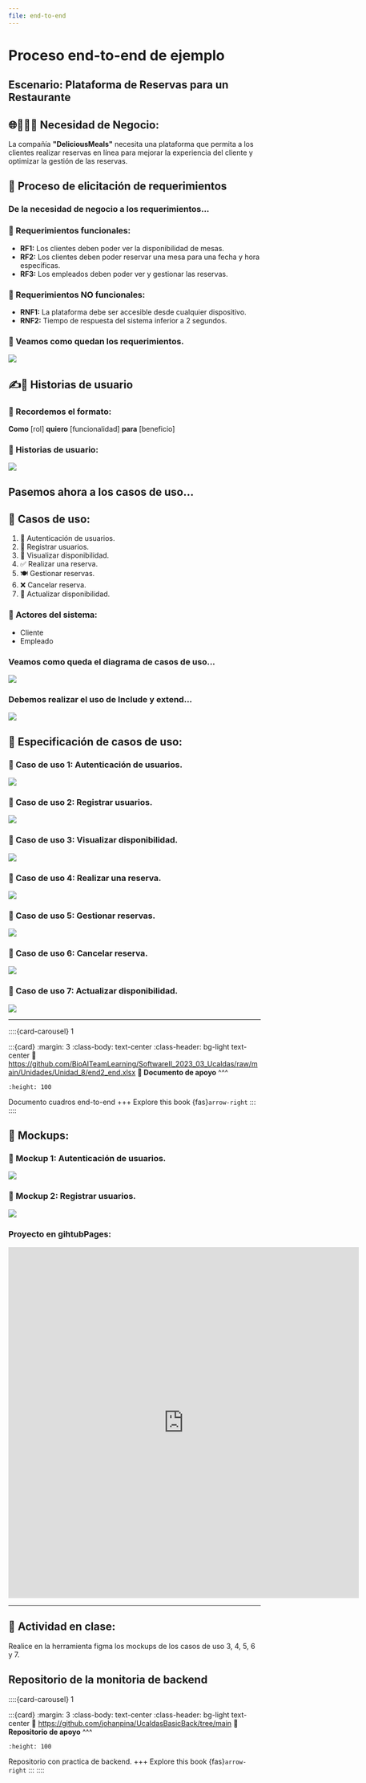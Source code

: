 ```yaml
---
file: end-to-end
---
```


# Proceso end-to-end de ejemplo

## Escenario: **Plataforma de Reservas para un Restaurante**


## 🌐🍔👨‍🍳 Necesidad de Negocio: 

La compañía **"DeliciousMeals"** necesita una plataforma que permita a los clientes realizar reservas en línea para mejorar la experiencia del cliente y optimizar la gestión de las reservas.

## 📘 Proceso de elicitación de requerimientos

### De la necesidad de negocio a los requerimientos...


### 📌  Requerimientos funcionales:

* **RF1:** Los clientes deben poder ver la disponibilidad de mesas.
* **RF2:** Los clientes deben poder reservar una mesa para una fecha y hora específicas.
* **RF3:** Los empleados deben poder ver y gestionar las reservas.

### 📌  Requerimientos NO funcionales:

* **RNF1:** La plataforma debe ser accesible desde cualquier dispositivo.
* **RNF2:** Tiempo de respuesta del sistema inferior a 2 segundos.

### 🎯 Veamos como quedan los requerimientos.


<img src="../../_static/images/RFEE.png" />


## ✍️🎒  Historias de usuario

### 🧠 Recordemos el formato: 

**Como** [rol] **quiero** [funcionalidad] **para** [beneficio]

### 📌  Historias de usuario:

<img src="../../_static/images/HUEE.png" />

## Pasemos ahora a los casos de uso...

## 📌  Casos de uso:

1. 📍 Autenticación de usuarios.
2. 🔐 Registrar usuarios.
3. 👀 Visualizar disponibilidad.
4. ✅ Realizar una reserva.
5. 🍽️ Gestionar reservas.
6. ❌ Cancelar reserva.
7. 📆 Actualizar disponibilidad.

### 👥 Actores del sistema:

* Cliente
* Empleado

### Veamos como queda el diagrama de casos de uso...

<img src="../../_static/images/DCUEE.png" />


### Debemos realizar el uso de Include y extend...

<img src="../../_static/images/DCUEE2.png" />

## 📌  Especificación de casos de uso:

### 📌  Caso de uso 1: Autenticación de usuarios.

<img src="../../_static/images/ECUEE1.png" />

### 📌  Caso de uso 2: Registrar usuarios.

<img src="../../_static/images/ECUEE1_2.png" />

### 📌  Caso de uso 3: Visualizar disponibilidad.

<img src="../../_static/images/ECUEE2.png" />

### 📌  Caso de uso 4: Realizar una reserva.

<img src="../../_static/images/ECUEE3.png" />

### 📌  Caso de uso 5: Gestionar reservas.

<img src="../../_static/images/ECUEE4.png" />

### 📌  Caso de uso 6: Cancelar reserva.

<img src="../../_static/images/ECUEE5.png" />

### 📌  Caso de uso 7: Actualizar disponibilidad.

<img src="../../_static/images/ECUEE6.png" />

---

::::{card-carousel} 1

:::{card}
:margin: 3
:class-body: text-center
:class-header: bg-light text-center
:link: https://github.com/BioAITeamLearning/SoftwareII_2023_03_Ucaldas/raw/main/Unidades/Unidad_8/end2_end.xlsx
**💬 Documento de apoyo**
^^^
```{image} https://mailmeteor.com/logos/assets/PNG/Google_Sheets_Logo_512px.png
:height: 100
```

Documento cuadros end-to-end
+++
Explore this book {fas}`arrow-right`
:::
::::


## 📌  Mockups:

### 📌  Mockup 1: Autenticación de usuarios.

<img src="../../_static/images/Mockup1.png" />

### 📌  Mockup 2: Registrar usuarios.

<img src="../../_static/images/Mockup2_2.png" />

### Proyecto en gihtubPages:

<iframe src="https://johanpina.github.io/mockup_example/" width="700" height="700" frameborder="0" scrolling="no"></iframe>


---

## 📘 Actividad en clase:

Realice en la herramienta figma los mockups de los casos de uso 3, 4, 5, 6 y 7.


## Repositorio de la monitoria de backend

::::{card-carousel} 1

:::{card}
:margin: 3
:class-body: text-center
:class-header: bg-light text-center
:link: https://github.com/johanpina/UcaldasBasicBack/tree/main
**💬 Repositorio de apoyo**
^^^
```{image} https://cdn-icons-png.flaticon.com/512/25/25231.png
:height: 100
```

Repositorio con practica de backend.
+++
Explore this book {fas}`arrow-right`
:::
::::